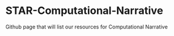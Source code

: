 # STAR-Computational-Narrative
Github page that will list our resources for Computational Narrative
